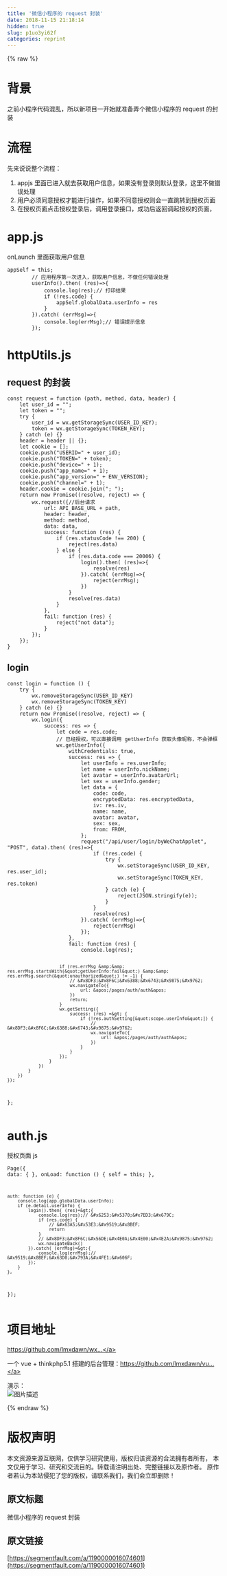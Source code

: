 ```yaml
---
title: '微信小程序的 request 封装' 
date: 2018-11-15 21:18:14
hidden: true
slug: p1uo3yi62f
categories: reprint
---
```


{% raw %}
<h1>&#x80CC;&#x666F;</h1><p>&#x4E4B;&#x524D;&#x5C0F;&#x7A0B;&#x5E8F;&#x4EE3;&#x7801;&#x6DF7;&#x4E71;&#xFF0C;&#x6240;&#x4EE5;&#x65B0;&#x9879;&#x76EE;&#x4E00;&#x5F00;&#x59CB;&#x5C31;&#x51C6;&#x5907;&#x5F04;&#x4E2A;&#x5FAE;&#x4FE1;&#x5C0F;&#x7A0B;&#x5E8F;&#x7684; request &#x7684;&#x5C01;&#x88C5;</p><h1>&#x6D41;&#x7A0B;</h1><p>&#x5148;&#x6765;&#x8BF4;&#x8BF4;&#x6574;&#x4E2A;&#x6D41;&#x7A0B;&#xFF1A;</p><ol><li>appjs &#x91CC;&#x9762;&#x5DF2;&#x8FDB;&#x5165;&#x5C31;&#x53BB;&#x83B7;&#x53D6;&#x7528;&#x6237;&#x4FE1;&#x606F;&#xFF0C;&#x5982;&#x679C;&#x6CA1;&#x6709;&#x767B;&#x5F55;&#x5219;&#x9ED8;&#x8BA4;&#x767B;&#x5F55;&#xFF0C;&#x8FD9;&#x91CC;&#x4E0D;&#x505A;&#x9519;&#x8BEF;&#x5904;&#x7406;</li><li>&#x7528;&#x6237;&#x5FC5;&#x987B;&#x540C;&#x610F;&#x6388;&#x6743;&#x624D;&#x80FD;&#x8FDB;&#x884C;&#x64CD;&#x4F5C;&#xFF0C;&#x5982;&#x679C;&#x4E0D;&#x540C;&#x610F;&#x6388;&#x6743;&#x5219;&#x4F1A;&#x4E00;&#x76F4;&#x8DF3;&#x8F6C;&#x5230;&#x6388;&#x6743;&#x9875;&#x9762;</li><li>&#x5728;&#x6388;&#x6743;&#x9875;&#x9762;&#x70B9;&#x51FB;&#x6388;&#x6743;&#x767B;&#x5F55;&#x540E;&#xFF0C;&#x8C03;&#x7528;&#x767B;&#x5F55;&#x63A5;&#x53E3;&#xFF0C;&#x6210;&#x529F;&#x540E;&#x8FD4;&#x56DE;&#x8C03;&#x8D77;&#x6388;&#x6743;&#x7684;&#x9875;&#x9762;&#xFF0C;</li></ol><h1>app.js</h1><p>onLaunch &#x91CC;&#x9762;&#x83B7;&#x53D6;&#x7528;&#x6237;&#x4FE1;&#x606F;</p><pre><code>appSelf = this;
        // &#x5E94;&#x7528;&#x7A0B;&#x5E8F;&#x7B2C;&#x4E00;&#x6B21;&#x8FDB;&#x5165;&#xFF0C;&#x83B7;&#x53D6;&#x7528;&#x6237;&#x4FE1;&#x606F;&#xFF0C;&#x4E0D;&#x505A;&#x4EFB;&#x4F55;&#x9519;&#x8BEF;&#x5904;&#x7406;
        userInfo().then( (res)=&gt;{
            console.log(res);// &#x6253;&#x5370;&#x7ED3;&#x679C;
            if (!res.code) {
                appSelf.globalData.userInfo = res
            }
        }).catch( (errMsg)=&gt;{
            console.log(errMsg);// &#x9519;&#x8BEF;&#x63D0;&#x793A;&#x4FE1;&#x606F;
        });
</code></pre><h1>httpUtils.js</h1><h2>request &#x7684;&#x5C01;&#x88C5;</h2><pre><code>const request = function (path, method, data, header) {
    let user_id = &quot;&quot;;
    let token = &quot;&quot;;
    try {
        user_id = wx.getStorageSync(USER_ID_KEY);
        token = wx.getStorageSync(TOKEN_KEY);
    } catch (e) {}
    header = header || {};
    let cookie = [];
    cookie.push(&quot;USERID=&quot; + user_id);
    cookie.push(&quot;TOKEN=&quot; + token);
    cookie.push(&quot;device=&quot; + 1);
    cookie.push(&quot;app_name=&quot; + 1);
    cookie.push(&quot;app_version=&quot; + ENV_VERSION);
    cookie.push(&quot;channel=&quot; + 1);
    header.cookie = cookie.join(&quot;; &quot;);
    return new Promise((resolve, reject) =&gt; {
        wx.request({//&#x540E;&#x53F0;&#x8BF7;&#x6C42;
            url: API_BASE_URL + path,
            header: header,
            method: method,
            data: data,
            success: function (res) {
                if (res.statusCode !== 200) {
                    reject(res.data)
                } else {
                    if (res.data.code === 20006) {
                        login().then( (res)=&gt;{
                            resolve(res)
                        }).catch( (errMsg)=&gt;{
                            reject(errMsg);
                        })
                    }
                    resolve(res.data)
                }
            },
            fail: function (res) {
                reject(&quot;not data&quot;);
            }
        });
    });
}</code></pre><h2>login</h2><pre><code>const login = function () {
    try {
        wx.removeStorageSync(USER_ID_KEY)
        wx.removeStorageSync(TOKEN_KEY)
    } catch (e) {}
    return new Promise((resolve, reject) =&gt; {
        wx.login({
            success: res =&gt; {
                let code = res.code;
                // &#x5DF2;&#x7ECF;&#x6388;&#x6743;&#xFF0C;&#x53EF;&#x4EE5;&#x76F4;&#x63A5;&#x8C03;&#x7528; getUserInfo &#x83B7;&#x53D6;&#x5934;&#x50CF;&#x6635;&#x79F0;&#xFF0C;&#x4E0D;&#x4F1A;&#x5F39;&#x6846;
                wx.getUserInfo({
                    withCredentials: true,
                    success: res =&gt; {
                        let userInfo = res.userInfo;
                        let name = userInfo.nickName;
                        let avatar = userInfo.avatarUrl;
                        let sex = userInfo.gender;
                        let data = {
                            code: code,
                            encryptedData: res.encryptedData,
                            iv: res.iv,
                            name: name,
                            avatar: avatar,
                            sex: sex,
                            from: FROM,
                        };
                        request(&quot;/api/user/login/byWeChatApplet&quot;, &quot;POST&quot;, data).then( (res)=&gt;{
                            if (!res.code) {
                                try {
                                    wx.setStorageSync(USER_ID_KEY, res.user_id);
                                    wx.setStorageSync(TOKEN_KEY, res.token)
                                } catch (e) {
                                    reject(JSON.stringify(e));
                                }
                            }
                            resolve(res)
                        }).catch( (errMsg)=&gt;{
                            reject(errMsg)
                        });
                    },
                    fail: function (res) {
                        console.log(res);

                        if (res.errMsg &amp;&amp; res.errMsg.startsWith(&quot;getUserInfo:fail&quot;) &amp;&amp; res.errMsg.search(&quot;unauthorized&quot;) != -1) {
                            // &#x8DF3;&#x8F6C;&#x6388;&#x6743;&#x9875;&#x9762;
                            wx.navigateTo({
                                url: &apos;/pages/auth/auth&apos;
                            })
                            return;
                        }
                        wx.getSetting({
                            success: (res) =&gt; {
                                if (!res.authSetting[&quot;scope.userInfo&quot;]) {
                                    // &#x8DF3;&#x8F6C;&#x6388;&#x6743;&#x9875;&#x9762;
                                    wx.navigateTo({
                                        url: &apos;/pages/auth/auth&apos;
                                    })
                                }
                            }
                        });
                    }
                })
            }
        })
    });
};</code></pre><h1>auth.js</h1><p>&#x6388;&#x6743;&#x9875;&#x9762; js</p><pre><code>Page({
    data: {
    },
    onLoad: function () {
        self = this;
    },

    auth: function (e) {
        console.log(app.globalData.userInfo);
        if (e.detail.userInfo) {
            login().then( (res)=&gt;{
                console.log(res);// &#x6253;&#x5370;&#x7ED3;&#x679C;
                if (res.code) {
                    // &#x63A5;&#x53E3;&#x9519;&#x8BEF;
                    return
                }
                // &#x8DF3;&#x8F6C;&#x56DE;&#x4E0A;&#x4E00;&#x4E2A;&#x9875;&#x9762;
                wx.navigateBack()
            }).catch( (errMsg)=&gt;{
                console.log(errMsg);// &#x9519;&#x8BEF;&#x63D0;&#x793A;&#x4FE1;&#x606F;
            });
        }
    },

});</code></pre><h1>&#x9879;&#x76EE;&#x5730;&#x5740;</h1><p><a href="https://github.com/lmxdawn/wxa-demo" rel="nofollow noreferrer">https://github.com/lmxdawn/wx...</a></p><p>&#x4E00;&#x4E2A; vue + thinkphp5.1 &#x642D;&#x5EFA;&#x7684;&#x540E;&#x53F0;&#x7BA1;&#x7406;&#xFF1A;<a href="https://github.com/lmxdawn/vue-admin-html" rel="nofollow noreferrer">https://github.com/lmxdawn/vu...</a></p><p>&#x6F14;&#x793A;&#xFF1A;<br><span class="img-wrap"><img data-src="/img/bVbfLAU?w=311&amp;h=508" src="https://static.alili.tech/img/bVbfLAU?w=311&amp;h=508" alt="&#x56FE;&#x7247;&#x63CF;&#x8FF0;" title="&#x56FE;&#x7247;&#x63CF;&#x8FF0;"></span></p>
{% endraw %}

# 版权声明
本文资源来源互联网，仅供学习研究使用，版权归该资源的合法拥有者所有，
本文仅用于学习、研究和交流目的。转载请注明出处、完整链接以及原作者。
原作者若认为本站侵犯了您的版权，请联系我们，我们会立即删除！

## 原文标题
微信小程序的 request 封装

## 原文链接
[https://segmentfault.com/a/1190000016074601](https://segmentfault.com/a/1190000016074601)


